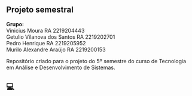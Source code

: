 ## Projeto semestral

**Grupo:** 
<br>Vinicius Moura RA 2219204443 <br>
Getulio Vilanova dos Santos RA 2219202701<br>
Pedro Henrique RA 2219205952<br>
Murilo Alexandre Araújo RA 2219200153<br>

Repositório criado para o projeto do 5º semestre do curso de Tecnologia em Análise e Desenvolvimento de Sistemas.

## :computer:
